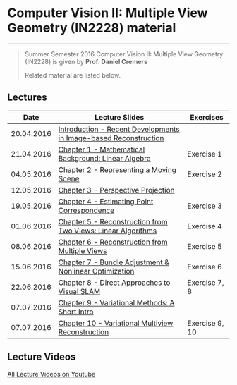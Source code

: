 # Computer Vision II: Multiple View Geometry (IN2228) material

---

> Summer Semester 2016 Computer Vision II: Multiple View Geometry (IN2228) is given by **Prof. Daniel Cremers**
>
> Related material are listed below.

## Lectures

| Date       | Lecture Slides                                               | Exercises      |
| ---------- | ------------------------------------------------------------ | -------------- |
| 20.04.2016 | [Introduction - Recent Developments in Image-based Reconstruction](https://vision.in.tum.de/_media/teaching/ss2016/mvg2016/material/multiple_view_reconstruction.pdf) |                |
| 21.04.2016 | [Chapter 1 - Mathematical Background: Linear Algebra](https://vision.in.tum.de/_media/teaching/ss2016/mvg2016/material/multiviewgeometry1.pdf) | Exercise 1     |
| 04.05.2016 | [Chapter 2 - Representing a Moving Scene](https://vision.in.tum.de/_media/teaching/ss2016/mvg2016/material/multiviewgeometry2.pdf) | Exercise 2     |
| 12.05.2016 | [Chapter 3 - Perspective Projection](https://vision.in.tum.de/_media/teaching/ss2016/mvg2016/material/multiviewgeometry3.pdf) |                |
| 19.05.2016 | [Chapter 4 - Estimating Point Correspondence](https://vision.in.tum.de/_media/teaching/ss2016/mvg2016/material/multiviewgeometry4.pdf) | Exercise 3     |
| 01.06.2016 | [Chapter 5 - Reconstruction from Two Views: Linear Algorithms](https://vision.in.tum.de/_media/teaching/ss2016/mvg2016/material/multiviewgeometry5.pdf) | Exercise 4     |
| 08.06.2016 | [Chapter 6 - Reconstruction from Multiple Views](https://vision.in.tum.de/_media/teaching/ss2016/mvg2016/material/multiviewgeometry6.pdf) | Exercise 5     |
| 15.06.2016 | [Chapter 7 - Bundle Adjustment & Nonlinear Optimization](https://vision.in.tum.de/_media/teaching/ss2016/mvg2016/material/multiviewgeometry7.pdf) | Exercise 6     |
| 22.06.2016 | [Chapter 8 - Direct Approaches to Visual SLAM](https://vision.in.tum.de/_media/teaching/ss2016/mvg2016/material/multiviewgeometry8.pdf) | Exercise 7, 8  |
| 07.07.2016 | [Chapter 9 - Variational Methods: A Short Intro](https://vision.in.tum.de/_media/teaching/ss2016/mvg2016/material/multiviewgeometry9.pdf) |                |
| 07.07.2016 | [Chapter 10 - Variational Multiview Reconstruction](https://vision.in.tum.de/_media/teaching/ss2016/mvg2016/material/multiviewgeometry10.pdf) | Exercise 9, 10 |

## Lecture Videos

[All Lecture Videos on Youtube](http://www.youtube.com/playlist?list=PLTBdjV_4f-EJn6udZ34tht9EVIW7lbeo4)